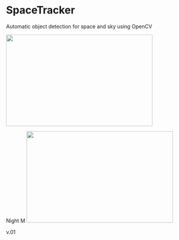 # SpaceTracker

Automatic object detection for space and sky using OpenCV

<img width="400" height="250" src="https://i.imgflip.com/5aet9r.gif">

Night M
<img width="400" height="250" src="https://i.ibb.co/Q93fTb8/night.png">

v.01
